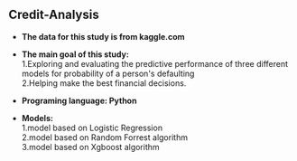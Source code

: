 ## Credit-Analysis

* **The data for this study is from kaggle.com**

* **The main goal of this study:**<br/>
1.Exploring and evaluating the predictive performance of three different models for probability of a person's defaulting <br/>
2.Helping make the best financial decisions.

* **Programing language: Python**

* **Models:**<br/>
1.model based on Logistic Regression<br/>
2.model based on Random Forrest algorithm<br/>
3.model based on Xgboost algorithm<br/>


